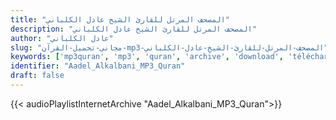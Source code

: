 ```yaml
---
title: "المصحف المرتل للقارئ الشيخ عادل الكلباني"
description: "المصحف المرتل للقارئ الشيخ عادل الكلباني"
author: "عادل الكلباني"
slug: "مجاني-تحميل-القرآن-mp3-المصحف-المرتل-للقارئ-الشيخ-عادل-الكلباني"
keywords: ['mp3quran', 'mp3', 'quran', 'archive', 'download', 'télécharger', 'coran', 'islam', 'Aadel', 'Alkalbani', 'adel', 'alkalbeni', 'adil', 'kalbani', 'kalbeni', 'عادل', 'الكلباني', 'قرآن', 'مصحف', 'مرتل', 'مجود', 'القرآن', 'الكريم', 'المصحف', 'المرتل', 'المجود', 'إسلام', 'تحميل']
identifier: "Aadel_Alkalbani_MP3_Quran"
draft: false
---
```


{{< audioPlaylistInternetArchive "Aadel_Alkalbani_MP3_Quran">}}
